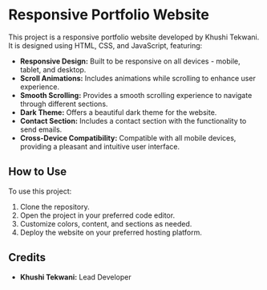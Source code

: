 # Responsive Portfolio Website

This project is a responsive portfolio website developed by Khushi Tekwani. It is designed using HTML, CSS, and JavaScript, featuring:

- **Responsive Design:** Built to be responsive on all devices - mobile, tablet, and desktop.
- **Scroll Animations:** Includes animations while scrolling to enhance user experience.
- **Smooth Scrolling:** Provides a smooth scrolling experience to navigate through different sections.
- **Dark Theme:** Offers a beautiful dark theme for the website.
- **Contact Section:** Includes a contact section with the functionality to send emails.
- **Cross-Device Compatibility:** Compatible with all mobile devices, providing a pleasant and intuitive user interface.

## How to Use

To use this project:
1. Clone the repository.
2. Open the project in your preferred code editor.
3. Customize colors, content, and sections as needed.
4. Deploy the website on your preferred hosting platform.

## Credits

- **Khushi Tekwani:** Lead Developer

